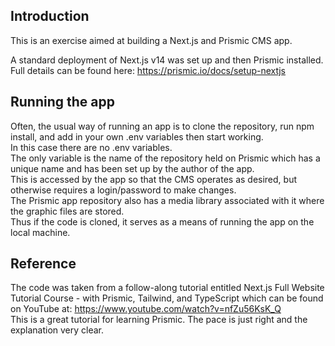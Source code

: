 ## Introduction  
This is an exercise aimed at building a Next.js and Prismic CMS app.  

A standard deployment of Next.js v14 was set up and then Prismic installed.  
Full details can be found here: https://prismic.io/docs/setup-nextjs  

## Running the app  
Often, the usual way of running an app is to clone the repository, run npm install, and add in your own .env variables then start working.  
In this case there are no .env variables.  
The only variable is the name of the repository held on Prismic which has a unique name and has been set up by the author of the app.  
This is accessed by the app so that the CMS operates as desired, but otherwise requires a login/password to make changes.  
The Prismic app repository also has a media library associated with it where the graphic files are stored.  
Thus if the code is cloned, it serves as a means of running the app on the local machine.

## Reference  
The code was taken from a follow-along tutorial entitled Next.js Full Website Tutorial Course - with Prismic, Tailwind, and TypeScript which can be found on YouTube at:   https://www.youtube.com/watch?v=nfZu56KsK_Q  
This is a great tutorial for learning Prismic. The pace is just right and the explanation very clear.



